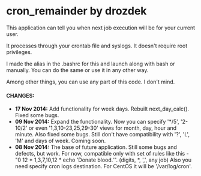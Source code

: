cron_remainder by drozdek
============================

<p>This application can tell you when next job execution will be for your current user.</p>

<p>It processes through your crontab file and syslogs. It doesn't require root privileges.</p>

<p>I made the alias in the .bashrc for this and launch along with bash or manually.
You can do the same or use it in any other way.</p>

<p>Among other things, you can use any part of this code. I don't mind.</p>

<h4>CHANGES:</h4>
<ul><li><b>17 Nov 2014:</b> Add functionality for week days. Rebuilt next_day_calc(). Fixed some bugs.</li>
<li><b>09 Nov 2014:</b> Expand the functionality. Now you can specify '*/5', '2-10/2' or even 
'1,3,10-23,25,29-30' views for month, day, hour and minute. Also fixed some bugs.
Still don't have compatibility with '?', 'L', 'M' and days of week. Coming soon.</li>
<li><b>08 Nov 2014:</b> The base of future application. Still some bugs and defects, but work.
For now, compatible only with set of rules like this -
"0 12 * 1,3,7,10,12 * echo 'Donate blood.'". (digits, *, ',', any job)
Also you need specify cron logs destination.
For CentOS it will be '/var/log/cron'.</li></ul>





